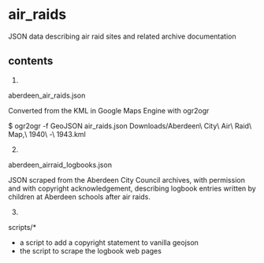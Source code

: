 # air_raids
JSON data describing air raid sites and related archive documentation

## contents 

1)

aberdeen_air_raids.json 

Converted from the KML in Google Maps Engine with ogr2ogr

$ ogr2ogr -f GeoJSON air_raids.json Downloads/Aberdeen\ City\ Air\ Raid\ Map\,\ 1940\ -\ 1943.kml

2)

aberdeen_airraid_logbooks.json

JSON scraped from the Aberdeen City Council archives, with permission 
and with copyright acknowledgement, describing logbook entries
written by children at Aberdeen schools after air raids.

3)

scripts/*

- a script to add a copyright statement to vanilla geojson
- the script to scrape the logbook web pages


